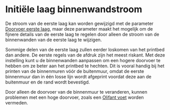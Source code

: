Initiële laag binnenwandstroom
====
De stroom van de eerste laag kan worden gewijzigd met de parameter [Doorvoer eerste laag](material_flow_layer_0.md), maar deze parameter maakt het mogelijk om de fijnere details van de eerste laag te regelen door alleen de stroom van de binnenwanden van de eerste laag te wijzigen.

Sommige delen van de eerste laag zullen eerder loskomen van het printbed dan andere. De eerste regels van de afdruk zijn het meest riskant. Met deze instelling kunt u de binnenwanden aanpassen om een hogere doorvoer te hebben om ze beter aan het printbed te hechten. Dit is vooral handig bij het printen van de binnenmuren vóór de buitenmuur, omdat de eerste binnenmuur dan in één losse lijn wordt afgeprint voordat deze aan de buitenmuur en de rand wordt bevestigd.

Door alleen de doorvoer van de binnenmuur te veranderen, kunnen problemen met een hoge doorvoer, zoals een [Olifant voet](../troubleshooting/elephants_foot.md) worden vermeden.